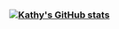 ### [![Kathy's GitHub stats](https://github-readme-stats.vercel.app/api?username=Katherine121&show_icons=true&count_private=true&theme=tokyonight&?exclude_repo=Pytorch-implementation-of-Mobile-Former,MobileFormer,Practice,OpenCV_HW-CPU)](https://github.com/anuraghazra/github-readme-stats)
